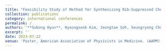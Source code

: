 ```yaml
---
title: "Feasibility Study of Method for Synthesizing Rib-Suppressed Chest  Radiography from Digital Tomosynthesis System Using 2D CNT Array"
collection: publications
category: international conferences
permalink: /
authors: '**Subong Hyun**, Hyeongseok Kim, Jeongtae Soh, Seungryong Cho'
excerpt: ''
date: 2023-07-22
venue: 'Poster, American Association of Physicists in Medicine. (AAPM)'
---
```

